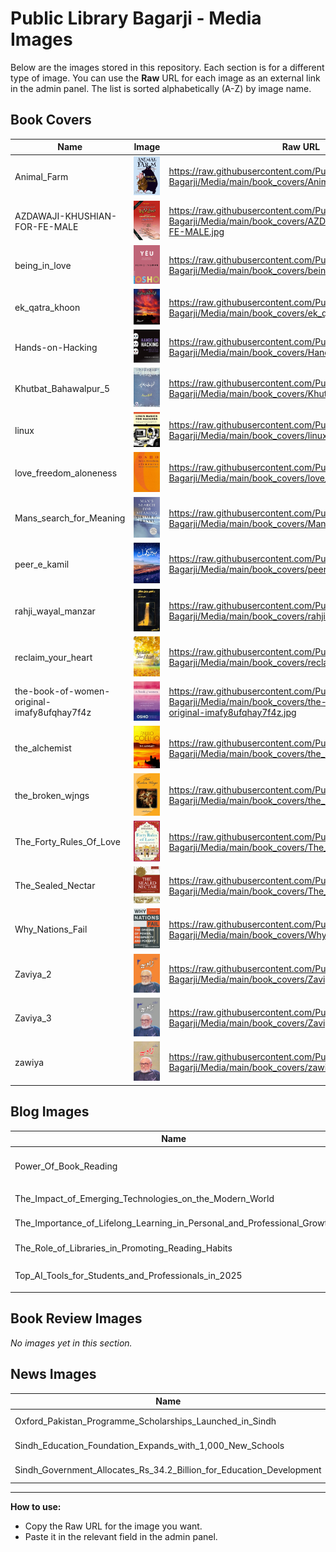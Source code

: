 # Public Library Bagarji - Media Images

Below are the images stored in this repository. Each section is for a different type of image. You can use the **Raw** URL for each image as an external link in the admin panel. The list is sorted alphabetically (A-Z) by image name.

## Book Covers

| Name | Image | Raw URL |
|------|-------|---------|
| Animal_Farm | ![Animal_Farm](https://raw.githubusercontent.com/Public-Library-Bagarji/Media/main/book_covers/Animal_Farm.jpg) | https://raw.githubusercontent.com/Public-Library-Bagarji/Media/main/book_covers/Animal_Farm.jpg |
| AZDAWAJI-KHUSHIAN-FOR-FE-MALE | ![AZDAWAJI-KHUSHIAN-FOR-FE-MALE](https://raw.githubusercontent.com/Public-Library-Bagarji/Media/main/book_covers/AZDAWAJI-KHUSHIAN-FOR-FE-MALE.jpg) | https://raw.githubusercontent.com/Public-Library-Bagarji/Media/main/book_covers/AZDAWAJI-KHUSHIAN-FOR-FE-MALE.jpg |
| being_in_love | ![being_in_love](https://raw.githubusercontent.com/Public-Library-Bagarji/Media/main/book_covers/being_in_love.png) | https://raw.githubusercontent.com/Public-Library-Bagarji/Media/main/book_covers/being_in_love.png |
| ek_qatra_khoon | ![ek_qatra_khoon](https://raw.githubusercontent.com/Public-Library-Bagarji/Media/main/book_covers/ek_qatra_khoon.png) | https://raw.githubusercontent.com/Public-Library-Bagarji/Media/main/book_covers/ek_qatra_khoon.png |
| Hands-on-Hacking | ![Hands-on-Hacking](https://raw.githubusercontent.com/Public-Library-Bagarji/Media/main/book_covers/Hands-on-Hacking.jpg) | https://raw.githubusercontent.com/Public-Library-Bagarji/Media/main/book_covers/Hands-on-Hacking.jpg |
| Khutbat_Bahawalpur_5 | ![Khutbat_Bahawalpur_5](https://raw.githubusercontent.com/Public-Library-Bagarji/Media/main/book_covers/Khutbat_Bahawalpur_5.jpg) | https://raw.githubusercontent.com/Public-Library-Bagarji/Media/main/book_covers/Khutbat_Bahawalpur_5.jpg |
| linux | ![linux](https://raw.githubusercontent.com/Public-Library-Bagarji/Media/main/book_covers/linux.jpg) | https://raw.githubusercontent.com/Public-Library-Bagarji/Media/main/book_covers/linux.jpg |
| love_freedom_aloneness | ![love_freedom_aloneness](https://raw.githubusercontent.com/Public-Library-Bagarji/Media/main/book_covers/love_freedom_aloneness.jpg) | https://raw.githubusercontent.com/Public-Library-Bagarji/Media/main/book_covers/love_freedom_aloneness.jpg |
| Mans_search_for_Meaning | ![Mans_search_for_Meaning](https://raw.githubusercontent.com/Public-Library-Bagarji/Media/main/book_covers/Mans_search_for_Meaning.jpg) | https://raw.githubusercontent.com/Public-Library-Bagarji/Media/main/book_covers/Mans_search_for_Meaning.jpg |
| peer_e_kamil | ![peer_e_kamil](https://raw.githubusercontent.com/Public-Library-Bagarji/Media/main/book_covers/peer_e_kamil.jpg) | https://raw.githubusercontent.com/Public-Library-Bagarji/Media/main/book_covers/peer_e_kamil.jpg |
| rahji_wayal_manzar | ![rahji_wayal_manzar](https://raw.githubusercontent.com/Public-Library-Bagarji/Media/main/book_covers/rahji_wayal_manzar.jpg) | https://raw.githubusercontent.com/Public-Library-Bagarji/Media/main/book_covers/rahji_wayal_manzar.jpg |
| reclaim_your_heart | ![reclaim_your_heart](https://raw.githubusercontent.com/Public-Library-Bagarji/Media/main/book_covers/reclaim_your_heart.png) | https://raw.githubusercontent.com/Public-Library-Bagarji/Media/main/book_covers/reclaim_your_heart.png |
| the-book-of-women-original-imafy8ufqhay7f4z | ![the-book-of-women-original-imafy8ufqhay7f4z](https://raw.githubusercontent.com/Public-Library-Bagarji/Media/main/book_covers/the-book-of-women-original-imafy8ufqhay7f4z.jpg) | https://raw.githubusercontent.com/Public-Library-Bagarji/Media/main/book_covers/the-book-of-women-original-imafy8ufqhay7f4z.jpg |
| the_alchemist | ![the_alchemist](https://raw.githubusercontent.com/Public-Library-Bagarji/Media/main/book_covers/the_alchemist.jpg) | https://raw.githubusercontent.com/Public-Library-Bagarji/Media/main/book_covers/the_alchemist.jpg |
| the_broken_wjngs | ![the_broken_wjngs](https://raw.githubusercontent.com/Public-Library-Bagarji/Media/main/book_covers/the_broken_wjngs.jpg) | https://raw.githubusercontent.com/Public-Library-Bagarji/Media/main/book_covers/the_broken_wjngs.jpg |
| The_Forty_Rules_Of_Love | ![The_Forty_Rules_Of_Love](https://raw.githubusercontent.com/Public-Library-Bagarji/Media/main/book_covers/The_Forty_Rules_Of_Love.jpg) | https://raw.githubusercontent.com/Public-Library-Bagarji/Media/main/book_covers/The_Forty_Rules_Of_Love.jpg |
| The_Sealed_Nectar | ![The_Sealed_Nectar](https://raw.githubusercontent.com/Public-Library-Bagarji/Media/main/book_covers/The_Sealed_Nectar.jpg) | https://raw.githubusercontent.com/Public-Library-Bagarji/Media/main/book_covers/The_Sealed_Nectar.jpg |
| Why_Nations_Fail | ![Why_Nations_Fail](https://raw.githubusercontent.com/Public-Library-Bagarji/Media/main/book_covers/Why_Nations_Fail.jpg) | https://raw.githubusercontent.com/Public-Library-Bagarji/Media/main/book_covers/Why_Nations_Fail.jpg |
| Zaviya_2 | ![Zaviya_2](https://raw.githubusercontent.com/Public-Library-Bagarji/Media/main/book_covers/Zaviya_2.jpg) | https://raw.githubusercontent.com/Public-Library-Bagarji/Media/main/book_covers/Zaviya_2.jpg |
| Zaviya_3 | ![Zaviya_3](https://raw.githubusercontent.com/Public-Library-Bagarji/Media/main/book_covers/Zaviya_3.jpg) | https://raw.githubusercontent.com/Public-Library-Bagarji/Media/main/book_covers/Zaviya_3.jpg |
| zawiya | ![zawiya](https://raw.githubusercontent.com/Public-Library-Bagarji/Media/main/book_covers/zawiya.jpg) | https://raw.githubusercontent.com/Public-Library-Bagarji/Media/main/book_covers/zawiya.jpg |
## Blog Images

| Name | Image | Raw URL |
|------|-------|---------|
| Power_Of_Book_Reading | ![Power_Of_Book_Reading](https://raw.githubusercontent.com/Public-Library-Bagarji/Media/main/Blog_Images/Power_Of_Book_Reading.jpeg) | https://raw.githubusercontent.com/Public-Library-Bagarji/Media/main/Blog_Images/Power_Of_Book_Reading.jpeg |
| The_Impact_of_Emerging_Technologies_on_the_Modern_World | ![The_Impact_of_Emerging_Technologies_on_the_Modern_World](https://raw.githubusercontent.com/Public-Library-Bagarji/Media/main/Blog_Images/The_Impact_of_Emerging_Technologies_on_the_Modern_World.jpeg) | https://raw.githubusercontent.com/Public-Library-Bagarji/Media/main/Blog_Images/The_Impact_of_Emerging_Technologies_on_the_Modern_World.jpeg |
| The_Importance_of_Lifelong_Learning_in_Personal_and_Professional_Growth | ![The_Importance_of_Lifelong_Learning_in_Personal_and_Professional_Growth](https://raw.githubusercontent.com/Public-Library-Bagarji/Media/main/Blog_Images/The_Importance_of_Lifelong_Learning_in_Personal_and_Professional_Growth.jpeg) | https://raw.githubusercontent.com/Public-Library-Bagarji/Media/main/Blog_Images/The_Importance_of_Lifelong_Learning_in_Personal_and_Professional_Growth.jpeg |
| The_Role_of_Libraries_in_Promoting_Reading_Habits | ![The_Role_of_Libraries_in_Promoting_Reading_Habits](https://raw.githubusercontent.com/Public-Library-Bagarji/Media/main/Blog_Images/The_Role_of_Libraries_in_Promoting_Reading_Habits.jpeg) | https://raw.githubusercontent.com/Public-Library-Bagarji/Media/main/Blog_Images/The_Role_of_Libraries_in_Promoting_Reading_Habits.jpeg |
| Top_AI_Tools_for_Students_and_Professionals_in_2025 | ![Top_AI_Tools_for_Students_and_Professionals_in_2025](https://raw.githubusercontent.com/Public-Library-Bagarji/Media/main/Blog_Images/Top_AI_Tools_for_Students_and_Professionals_in_2025.jpeg) | https://raw.githubusercontent.com/Public-Library-Bagarji/Media/main/Blog_Images/Top_AI_Tools_for_Students_and_Professionals_in_2025.jpeg |
## Book Review Images

_No images yet in this section._

## News Images

| Name | Image | Raw URL |
|------|-------|---------|
| Oxford_Pakistan_Programme_Scholarships_Launched_in_Sindh | ![Oxford_Pakistan_Programme_Scholarships_Launched_in_Sindh](https://raw.githubusercontent.com/Public-Library-Bagarji/Media/main/News_img/Oxford_Pakistan_Programme_Scholarships_Launched_in_Sindh.jpg) | https://raw.githubusercontent.com/Public-Library-Bagarji/Media/main/News_img/Oxford_Pakistan_Programme_Scholarships_Launched_in_Sindh.jpg |
| Sindh_Education_Foundation_Expands_with_1,000_New_Schools | ![Sindh_Education_Foundation_Expands_with_1,000_New_Schools](https://raw.githubusercontent.com/Public-Library-Bagarji/Media/main/News_img/Sindh_Education_Foundation_Expands_with_1,000_New_Schools.jpg) | https://raw.githubusercontent.com/Public-Library-Bagarji/Media/main/News_img/Sindh_Education_Foundation_Expands_with_1,000_New_Schools.jpg |
| Sindh_Government_Allocates_Rs_34.2_Billion_for_Education_Development | ![Sindh_Government_Allocates_Rs_34.2_Billion_for_Education_Development](https://raw.githubusercontent.com/Public-Library-Bagarji/Media/main/News_img/Sindh_Government_Allocates_Rs_34.2_Billion_for_Education_Development.jpg) | https://raw.githubusercontent.com/Public-Library-Bagarji/Media/main/News_img/Sindh_Government_Allocates_Rs_34.2_Billion_for_Education_Development.jpg |
---
**How to use:**
- Copy the Raw URL for the image you want.
- Paste it in the relevant field in the admin panel.